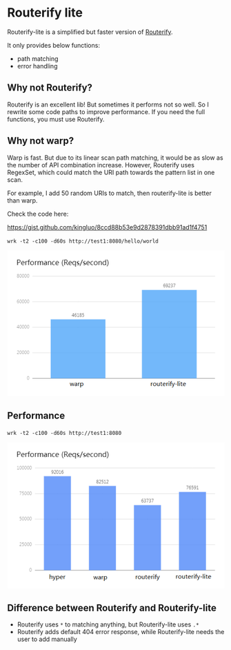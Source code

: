 # Routerify lite

Routerify-lite is a simplified but faster version of [Routerify](https://github.com/routerify/routerify).

It only provides below functions:
* path matching
* error handling

## Why not Routerify?

Routerify is an excellent lib! But sometimes it performs not so well.
So I rewrite some code paths to improve performance.
If you need the full functions, you must use Routerify.

## Why not warp?

Warp is fast. But due to its linear scan path matching,
it would be as slow as the number of API combination increase.
However, Routerify uses RegexSet, which could match the URI path towards the pattern list in one scan.

For example, I add 50 random URIs to match, then routerify-lite is better than warp.

Check the code here:

https://gist.github.com/kingluo/8ccd88b53e9d2878391dbb91ad1f4751

`wrk -t2 -c100 -d60s http://test1:8080/hello/world`

![Performance2](performance2.png)

## Performance

`wrk -t2 -c100 -d60s http://test1:8080`

![Performance](performance.png)

## Difference between Routerify and Routerify-lite

* Routerify uses `*` to matching anything, but Routerify-lite uses `.*`
* Routerify adds default 404 error response, while Routerify-lite needs the user to add manually


